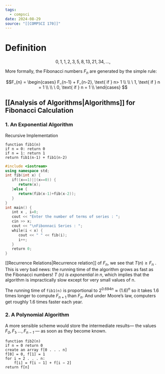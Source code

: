 ```yaml
---
tags:
  - compsci
date: 2024-08-29
source: "[[COMPSCI 170]]"
---
```

# Definition
$$0, 1, 1, 2, 3, 5, 8, 13, 21, 34, . . . ,$$

 More formally, the Fibonacci numbers $F_n$ are generated by the simple rule:

$$F_{n} = 
\begin{cases} 
      F_{n-1} + F_{n-2}, \text{ if } n> 1 \\ \\
\
      1, \text{ if } n = 1 \\ \\
\
      0, \text{ if } n = 1 \\
   \end{cases}
$$
## [[Analysis of Algorithms|Algorithms]] for Fibonacci Calculation

### 1. An Exponential Algorithm

Recursive Implementation 

```pcode
function fib1(n)
if n = 0: return 0
if n = 1: return 1
return fib1(n-1) + fib1(n-2)

```

```cpp
#include <iostream>
using namespace std;
int fib(int x) {
   if((x==1)||(x==0)) {
      return(x);
   }else {
      return(fib(x-1)+fib(x-2));
   }
}
int main() {
   int x , i=0;
   cout << "Enter the number of terms of series : ";
   cin >> x;
   cout << "\nFibonnaci Series : ";
   while(i < x) {
      cout << " " << fib(i);
      i++;
   }
   return 0;
}
```
[[Recurrence Relations|Recurrence relation]] of $F_n$, we see that $T(n) \ge F_n$ . This is very bad news: the running time of the algorithm grows as fast as the Fibonacci numbers! _T (n) is exponential in n_, which implies that the algorithm is impractically slow except for very small values of n.

The running time of `fib1(n)` is proportional to $2^{0.694n}≈ (1.6)^n$ so it takes 1.6 times longer to compute $F_{n+1}$ than $F_n$. And under Moore’s law, computers get roughly 1.6 times faster each year.


### 2. A Polynomial Algorithm

A more sensible scheme would store the intermediate results— the values _$F_0, F_1, . . . , F_{n−1}$_ — as soon as they become known.

```pcode
function fib2(n) 
if n = 0 return 0 
create an array f[0 . . . n] 
f[0] = 0, f[1] = 1 
for i = 2 . . . n: 
	f[i] = f[i − 1] + f[i − 2] 
return f[n]
```


